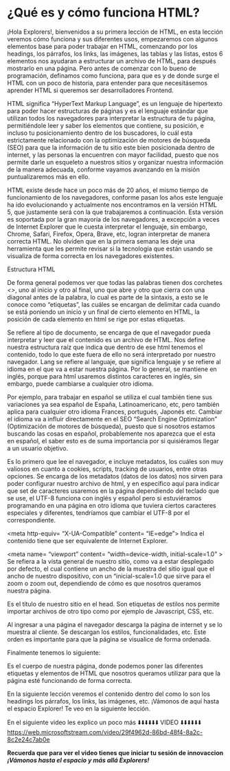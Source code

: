 # ¿Qué es y cómo funciona HTML?

¡Hola Explorers!, bienvenidos a su primera lección de HTML, en esta lección veremos cómo funciona y sus diferentes usos, empezaremos con algunos elementos base para poder trabajar en HTML, comenzando por los headings, los párrafos, los links, las imágenes, las tablas y las listas, estos 6 elementos nos ayudaran a estructurar un archivo de HTML, para después mostrarlo en una página. Pero antes de comenzar con lo bueno de programación, definamos como funciona, para que es y de donde surge el HTML con un poco de historia, para entender para que necesitásemos aprender HTML si queremos ser desarrolladores Frontend. 

HTML significa “HyperText Markup Language”, es un lenguaje de hipertexto para poder hacer estructuras de páginas y es el lenguaje estándar que utilizan todos los navegadores para interpretar la estructura de tu página, permitiéndole leer y saber los elementos que contiene, su posición, e incluso tu posicionamiento dentro de los buscadores, lo cuál esta estrictamente relacionado con la optimización de motores de búsqueda (SEO) para que la información de tu sitio este bien posicionada dentro de internet, y las personas la encuentren con mayor facilidad, puesto que nos permite darle un esqueleto a nuestros sitios y organizar nuestra información de la manera adecuada, conforme vayamos avanzando en la misión puntualizaremos más en ello. 

HTML existe desde hace un poco más de 20 años, el mismo tiempo de funcionamiento de los navegadores, conforme pasan los años este lenguaje ha ido evolucionando y actualmente nos encontramos en la versión HTML 5, que justamente será con la que trabajaremos a continuación. 
Esta versión es soportada por la gran mayoría de los navegadores, a excepción a veces de Internet Explorer que le cuesta interpretar el lenguaje, sin embargo, Chrome, Safari, Firefox, Opera, Brave, etc, logran interpretar de manera correcta HTML.  No olviden que en la primera semana les deje una herramienta que les permite revisar si la tecnología que están usando se visualiza de forma correcta en los navegadores existentes. 

Estructura HTML 

De forma general podemos ver que todas las palabras tienen dos corchetes *<>*, uno al inicio y otro al final, uno que abre y otro que cierra con una diagonal antes de la palabra, lo cual es parte de la sintaxis, a esto se le conoce como “etiquetas”, las cuáles se encargan de delimitar cada cuando se está poniendo un inicio y un final de cierto elemento en HTML, la posición de cada elemento en html se rige por estas etiquetas. 

<!Doc Type html> Se refiere al tipo de documento, se encarga de que el navegador pueda interpretar y leer que el contenido es un archivo de HTML. 
<html lang = “en”> Nos define nuestra estructura raíz que indica que dentro de ese html tenemos el contenido, todo lo que este fuera de ello no será interpretado por nuestro navegador. Lang se refiere al languaje, que significa lenguaje y se refiere al idioma en el que va a estar nuestra página. Por lo general, se mantiene en inglés, porque para html usaremos distintos caracteres en inglés, sin embargo, puede cambiarse a cualquier otro idioma. 
  
Por ejemplo, para trabajar en español se utiliza <html Lang= “es”> el cual también tiene sus variaciones ya sea español de España, Latinoamericano, etc, pero también aplica para cualquier otro idioma Frances, portugués, Japonés etc. Cambiar el idioma va a influir directamente en el SEO “Search Engine Optimization” (Optimización de motores de búsqueda), puesto que si nosotros estamos buscando las cosas en español, probablemente nos aparezca que el <html lang> esta en español, el saber esto es de suma importancia por si quisiéramos llegar a un usuario objetivo. 
  
<head> Es lo primero que lee el navegador, e incluye metadatos, los cuáles son muy valiosos en cuanto a cookies, scripts, tracking de usuarios, entre otras opciones. 
<meta charset = “UTF-8> Se encarga de los metadatos (datos de los datos) nos sirven para poder configurar nuestro archivo de html, y en específico aquí para indicar que set de caracteres usaremos en la página dependiendo del teclado que se use, el UTF-8 funciona con inglés y español pero si estuviéramos programando en una página en otro idioma que tuviera ciertos  caracteres especiales y diferentes, tendríamos que cambiar el UTF-8 por el correspondiente.
  
<meta http-equiv= “X-UA-Compatible” content= “IE=edge”> Indica el contenido tiene que ser equivalente de Internet Explorer.
  
<meta name= “viewport” content= “width=device-width, initial-scale=1.0” > Se refiera a la vista general de nuestro sitio, como va a estar desplegado por defecto, el cual contiene un ancho de la muestra del sitio igual que el ancho de nuestro dispositivo, con un “inicial-scale=1.0 que sirve para el zoom o zoom out, dependiendo de cómo es que nosotros queramos nuestra página.
  
<title>Titulo</title> Es el título de nuestro sitio en el head. 
  
<style></style> Son etiquetas de estilos 
  
<link rel= “stylesheet” href= “ ”> nos permite importar archivos de otro tipo como por ejemplo de Javascript, CSS, etc.
  
Al ingresar a una página el navegador descarga la página de internet y se lo muestra al cliente. Se descargan los estilos, funcionalidades, etc. Este orden es importante para que la página se visualice de forma ordenada. 
  
Finalmente tenemos lo siguiente: 
<body> Es el cuerpo de nuestra página, donde podemos poner las diferentes etiquetas y elementos de HTML que nosotros queramos utilizar para que la página esté funcionando de forma correcta.
  
En la siguiente lección veremos el contenido dentro del <body> como lo son los headings los párrafos, los links, las imágenes, etc. 
¡Vámonos de aquí hasta el espacio Explorer! Te veo en la siguiente lección. 


En el siguiente video les explico un poco más
⬇️⬇️⬇️⬇️⬇️⬇️ VIDEO ⬇️⬇️⬇️⬇️⬇️⬇️<br>
https://web.microsoftstream.com/video/29f4962d-86bd-48f4-8a2c-8c2e24c7ab0e

**Recuerda que para ver el video tienes que iniciar tu sesión de innovaccion**
***¡Vámonos hasta el espacio y más allá Explorers!***


